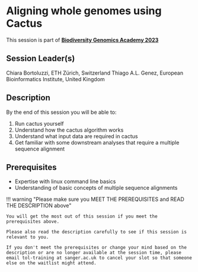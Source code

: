 # Aligning whole genomes using Cactus

This session is part of [**Biodiversity Genomics Academy 2023**](https://BGA23.org)

## Session Leader(s)

Chiara Bortoluzzi, ETH Zürich, Switzerland
Thiago A.L. Genez, European Bioinformatics Institute, United Kingdom

## Description

By the end of this session you will be able to:

1. Run cactus yourself
2. Understand how the cactus algorithm works 
3. Understand what input data are required in cactus
4. Get familiar with some downstream analyses that require a multiple sequence alignment

## Prerequisites

- Expertise with linux command line basics
- Understanding of basic concepts of multiple sequence alignments

!!! warning "Please make sure you MEET THE PREREQUISITES and READ THE DESCRIPTION above"

    You will get the most out of this session if you meet the prerequisites above.

    Please also read the description carefully to see if this session is relevant to you.
    
    If you don't meet the prerequisites or change your mind based on the description or are no longer available at the session time, please email tol-training at sanger.ac.uk to cancel your slot so that someone else on the waitlist might attend.
